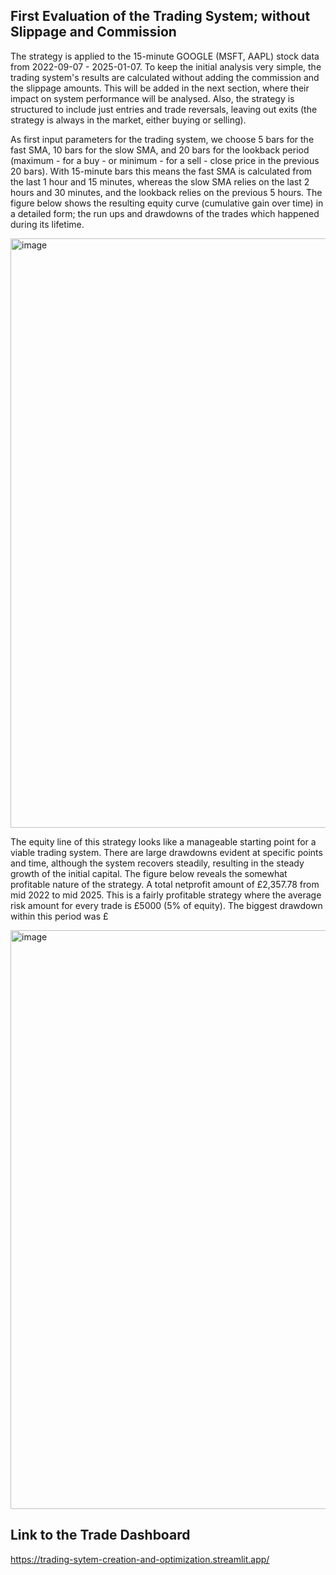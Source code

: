 ## First Evaluation of the Trading System; without Slippage and Commission

The strategy is applied to the 15-minute GOOGLE (MSFT, AAPL) stock data from 2022-09-07 - 2025-01-07. To keep the initial analysis very simple, the trading system's results are calculated without adding the commission and the slippage amounts. This will be added in the next section, where their impact on system performance will be analysed. Also, the strategy is structured to include just entries and trade reversals, leaving out exits (the strategy is always in the market, either buying or selling).

As first input parameters for the trading system, we choose 5 bars for the fast SMA, 10 bars for the slow SMA, and 20 bars for the lookback period (maximum - for a buy - or minimum - for a sell - close price in the previous 20 bars). With 15-minute bars this means the fast SMA is calculated from the last 1 hour and 15 minutes, whereas the slow SMA relies on the last 2 hours and 30 minutes, and the lookback relies on the previous 5 hours. The figure below shows the resulting equity curve (cumulative gain over time) in a detailed form; the run ups and drawdowns of the trades which happened during its lifetime.

<img width="1916" height="943" alt="image" src="https://github.com/user-attachments/assets/17e83b90-dbd9-441b-bc33-4143dcf7b6fe" />


The equity line of this strategy looks like a manageable starting point for a viable trading system. There are large drawdowns evident at specific points and time, although the system recovers steadily, resulting in the steady growth of the initial capital. The figure below reveals the somewhat profitable nature of the strategy. A total netprofit amount of £2,357.78 from mid 2022 to mid 2025. This is a fairly profitable strategy where the average risk amount for every trade is £5000 (5% of equity). The biggest drawdown within this period was £

<img width="1568" height="926" alt="image" src="https://github.com/user-attachments/assets/863c6214-945e-4f4f-8d70-7e8431b41598" />








## Link to the Trade Dashboard
https://trading-sytem-creation-and-optimization.streamlit.app/
